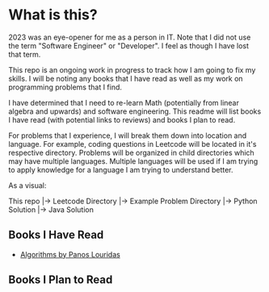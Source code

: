 # What is this?

2023 was an eye-opener for me as a person in IT. Note that I did not use the term "Software Engineer" or "Developer". I feel as though I have lost that term.

This repo is an ongoing work in progress to track how I am going to fix my skills. I will be noting any books that I have read as well as my work on programming problems that I find.

I have determined that I need to re-learn Math (potentially from linear algebra and upwards) and software engineering. This readme will list books I have read (with potential links to reviews) and books I plan to read.

For problems that I experience, I will break them down into location and language. For example, coding questions in Leetcode will be located in it's respective directory. Problems will be organized in child directories which may have multiple languages. Multiple languages will be used if I am trying to apply knowledge for a language I am trying to understand better.

As a visual:

This repo
|-> Leetcode Directory
     |-> Example Problem Directory
          |-> Python Solution
          |-> Java Solution

## Books I Have Read

- [Algorithms by Panos Louridas](https://mitpress.mit.edu/9780262539029/algorithms/)

## Books I Plan to Read
